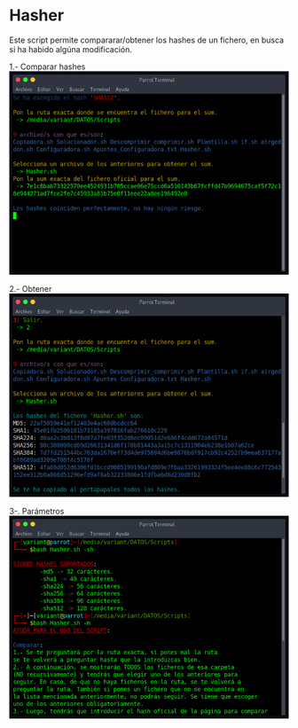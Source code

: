 # Hasher

Este script permite compararar/obtener los hashes de un fichero, en busca si ha habido algúna modificación.

1.- Comparar hashes
![Comparar](imagenes/1.png)

2.- Obtener
![Obtener](imagenes/2.png)

3-. Parámetros
![Parámetros](imagenes/3.png)
